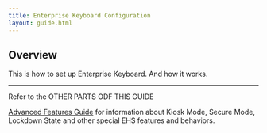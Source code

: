 ```yaml
---
title: Enterprise Keyboard Configuration
layout: guide.html
---
```


## Overview

This is how to set up Enterprise Keyboard. And how it works. 


------

Refer to the OTHER PARTS ODF THIS GUIDE 

[Advanced Features Guide](../features) for information about Kiosk Mode, Secure Mode, Lockdown State and other special EHS features and behaviors. 

